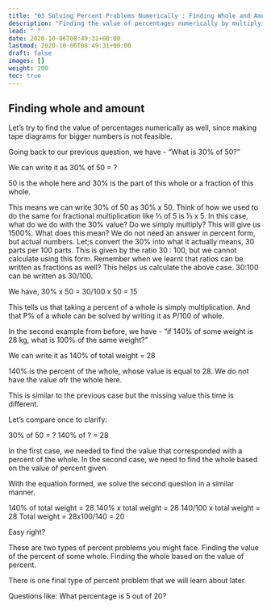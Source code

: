 ```yaml
---
title: "03 Solving Percent Problems Numerically : Finding Whole and Amount"
description: "Finding the value of percentages numerically by multiplying and converting percentages to fractions. Two types of percent problems: finding the value of a percent of a whole and finding the whole based on a given percent."
lead: " "
date: 2020-10-06T08:49:31+00:00
lastmod: 2020-10-06T08:49:31+00:00
draft: false
images: []
weight: 200
toc: true
---
```


## Finding whole and amount

Let’s try to find the value of percentages numerically as well, since making tape diagrams for bigger numbers is not feasible. 

Going back to our previous question, we have - “What is 30% of 50?”

We can write it as 30% of 50 = ?

50 is the whole here and 30% is the part of this whole or a fraction of this whole. 

This means we can write 30% of 50 as 30% x 50. Think of how we used to do the same for fractional multiplication like ⅓ of 5 is ⅓ x 5. 
In this case, what do we do with the 30% value? Do we simply multiply? This will give us 1500%. What does this mean? We do not need an answer in percent form, but actual numbers.
Let;s convert the 30% into what it actually means, 30 parts per 100 parts. This is given by the ratio 30 : 100, but we cannot calculate using this form. Remember when we learnt that ratios can be written as fractions as well? This helps us calculate the above case. 30:100 can be written as 30/100. 

We have,
30% x 50 = 30/100 x 50 = 15

This tells us that taking a percent of a whole is simply multiplication. And that P% of a whole can be solved by writing it as P/100 of whole. 

In the second example from before, we have - “if 140% of some weight is 28 kg, what is 100% of the same weight?”

We can write it as 140% of total weight = 28

140% is the percent of the whole, whose value is equal to 28. We do not have the value ofr the whole here. 

This is similar to the previous case but the missing value this time is different. 

Let’s compare once to clarify:

30% of 50 = ?
140% of ? = 28

In the first case, we needed to find the value that corresponded with a percent of the whole. In the second case, we need to find the whole based on the value of percent given. 

With the equation formed, we solve the second question in a similar manner. 

140% of total weight = 28
140% x total weight = 28
140/100 x total weight = 28 
Total weight = 28x100/140 = 20

Easy right? 

These are two types of percent problems you might face. 
Finding the value of the percent of some whole.
Finding the whole based on the value of percent.

There is one final type of percent problem that we will learn about later. 

Questions like: What percentage is 5 out of 20? 



